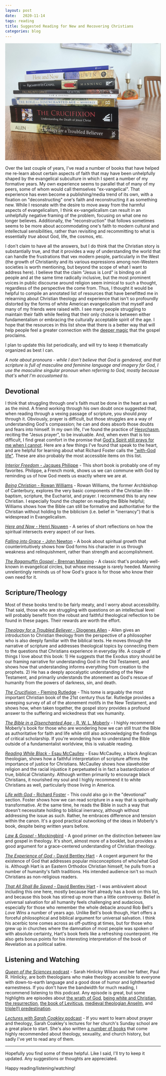 ```yaml
---
layout: post
date:   2020-11-14
tags: reading
title: Suggested Reading for New and Recovering Christians
categories: blog
---
```

![Pile of books.](/assets/2020-11-14-suggested-reading-new-recovering-christians/IMG_5649.JPG)

Over the last couple of years, I've read a number of books that have helped me re-learn about certain aspects of faith that may have been unhelpfully shaped by the evangelical subculture in which I spent a number of my formative years. My own experience seems to parallel that of many of my peers, some of whom would call themselves "ex-vangelical". That experience has even become a publishing/media trend of its own, with a fixation on "deconstructing" one's faith and reconstructing it as something new. While I resonate with the desire to move away from the harmful aspects of evangelicalism, I think ex-vangelicalism can result in an unhelpfully negative framing of the problem, focusing on what one no longer believes. Additionally, the "reconstruction" that follows sometimes seems to be more about accommodating one's faith to modern cultural and intellectual sensibilities, rather than revisiting and recommitting to what is essentially _true_ about God, life, the cosmos, etc. 

I don't claim to have all the answers, but I do think that the Christian story is substantially true, and that it provides a way of understanding the world that can handle the frustrations that vex modern people, particularly in the West (the growth of Christianity and its various expressions among non-Western societies is worth mentioning, but beyond the scope of what I want to address here). I believe that the claim "Jesus is Lord" is binding on all people and at the same time radically inclusive, but the most prominent voices in public discourse around religion seem inimical to such a thought, regardless of the perspective the come from. Thus, I thought it would be helpful to compile an annotated list of resources that have benefitted me in relearning about Christian theology and experience that isn't so profoundly distorted by the forms of white American evangelicalism that myself and many of my friends were raised with. I see many people struggling to maintain their faith while feeling that their only choice is between either fundamentalism or embracing the culturally acceptable spirit of the age. I hope that the resources in this list show that there is a better way that will help people feel a greater connection with the [deeper magic](https://narnia.fandom.com/wiki/The_Deeper_Magic_from_Before_the_Dawn_of_Time) that the gospel proclaims.

I plan to update this list periodically, and will try to keep it thematically organized as best I can.

_A note about pronouns - while I don't believe that God is gendered, and that scripture is full of masculine and feminine language and imagery for God, I use the masculine singular pronoun when referring to God, mostly because that's what I'm accustomed to._

## Devotional

I think that struggling through one's faith must be done in the heart as well as the mind. A friend working through his own doubt once suggested that, when reading through a vexing passage of scripture, you should _pray_ through it. Obviously, prayer is difficult, but those struggles are a way of understanding God's compassion; he can and does absorb those doubts and fears into himself. In my own life, I've found the practice of [Hesychasm](https://en.wikipedia.org/wiki/Hesychasm), reciting the "Jesus prayer", to be invaluable. And, when even that is too difficult, I find great comfort in the promise that [God's Spirit still prays for me when I cannot](https://www.biblehub.com/romans/8-26.htm). Here are a few things I've found that speak to the heart, and are helpful for learning about what Richard Foster calls the ["with-God life"](https://renovare.org/articles/the-with-god-life). These are also probably the most accessible items on this list.

[_Interior Freedom_ - Jacques Philippe](https://www.frjacquesphilippe.com/interior-freedom) - This short book is probably one of my favorites. Philippe, a French monk, shows us we can commune with God by reminding us of how God meets us exactly where we are at.

[_Being Christian_ - Rowan Williams](https://bookshop.org/books/being-christian-baptism-bible-eucharist-prayer/9780802871978) - Rowan Williams, the former Archbishop of Canterbury, explores the very basic components of the Christian life - baptism, scripture, the Eucharist, and prayer. I recommend this to any new Christian. I especially found the chapter on reading the Bible helpful; Williams shows how the Bible can still be formative and authoritative for the Christian without holding to the biblicism (i.e. belief in "inerrancy") that is widespread in Evangelicalism.

[_Here and Now_ - Henri Nouwen](https://bookshop.org/books/here-and-now-living-in-the-spirit-anniversary/9780824519674) - A series of short reflections on how the spiritual intersects every aspect of our lives.

[_Falling into Grace_ - John Newton](https://bookshop.org/books/falling-into-grace-exploring-our-inner-life-with-god/9780819232618) - A book about spiritual growth that counterintuitively shows how God forms his character in us through weakness and relinquishment, rather than strength and accomplishment.

[_The Ragamuffin Gospel_ - Brennan Manning](https://bookshop.org/books/the-ragamuffin-gospel-good-news-for-the-bedraggled-beat-up-and-burnt-out/9781590525029) - A classic that's probably well-known in evangelical circles, but whose message is rarely heeded. Manning unrelentingly reminds us of how God's grace is for those who know their own need for it.

## Scripture/Theology

Most of these books tend to be fairly meaty, and I worry about accessibility. That said, those who are struggling with questions on an intellectual level will probably benefit from the robust and faithful theological reflection to be found in these pages. Their rewards are worth the effort.

[_Theology for a Troubled Believer_ - Diogenes Allen](https://bookshop.org/books/theology-for-a-troubled-believer-an-introduction-to-the-christian-faith/9780664223229) - Allen gives an introduction to Christian theology from the perspective of a philosopher who is also deeply familiar with the biblical texts. He moves through the narrative of scripture and addresses theological topics by connecting them to the questions that Christians experience in everyday life. A couple of things I love about this book: 1) He suggests that the Exodus story should be our framing narrative for understanding God in the Old Testament, and shows how that understanding informs everything from creation to the prophets. 2) He has a deeply apocalyptic understanding of the New Testament, and primarily understands the atonement as God's rescue of humanity from the powers of darkness, sin, and death.

[_The Crucifixion_ - Fleming Rutledge](https://bookshop.org/books/the-crucifixion-understanding-the-death-of-jesus-christ/9780802875341) - This tome is arguably the most important Christian book of the 21st century thus far. Rutledge provides a sweeping survey of all of the atonement motifs in the New Testament, and shows how, when taken together, the gospel story provides a profound answer to the suffering and wickedness that vex humanity.

[_The Bible in a Disenchanted Age_ - R. W. L. Moberly](https://bookshop.org/books?keywords=the+bible+in+a+disenchanted+age) - I highly recommend Moberly's book for those who are wondering how we can still trust the Bible as authoritative for faith and life while still also acknowledging the findings of critical scholarship. If you're wondering how to understand the Bible outside of a fundamentalist worldview, this is valuable reading.

[_Reading While Black_ - Esau McCaulley](https://bookshop.org/books/reading-while-black-african-american-biblical-interpretation-as-an-exercise-in-hope/9780830854868) - Esau McCaulley, a black Anglican theologian, shows how a faithful interpretation of scripture affirms the importance of justice for Christians. McCaulley shows how slaveholder religion and the racial injustice it perpetuated is in fact a bastardization of true, biblical Christianity. Although written primarily to encourage black Christians, it nourished my soul and I highly recommend it to white Christians as well, particularly those living in America.

[_Life with God_ - Richard Foster](https://bookshop.org/books/life-with-god-reading-the-bible-for-spiritual-transformation/9780061671746) - This could also go in the "devotional" section. Foster shows how we can read scripture in a way that is spiritually transformative. At the same time, he reads the Bible in such a way that doesn't necessitate holding to biblical inerrancy, although without addressing the issue as such. Rather, he embraces difference and tension within the canon. It's a good practical outworking of the ideas in Moberly's book, despite being written years before.

[_Law & Gospel_ - Mockingbird](https://bookshop.org/books/law-and-gospel-a-theology-for-sinners-and-saints/9780990792727) - A good primer on the distinction between law and gospel in theology. It's short, almost more of a booklet, but provides a good argument for a grace-centered understanding of Christian theology.

[_The Experience of God_ - David Bentley Hart](https://bookshop.org/books/the-experience-of-god-being-consciousness-bliss/9780300209358) - A cogent argument for the existence of God that addresses popular misconceptions of who/what God is. Although Hart is an Eastern Orthodox Christian himself, he pulls from a number of humanity's faith traditions. His intended audience isn't so much Christians as non-religious readers.

[_That All Shall Be Saved_ - David Bentley Hart](https://bookshop.org/books/that-all-shall-be-saved-heaven-hell-and-universal-salvation/9780300246223) - I was ambivalent about including this one here, mostly because Hart already has a book on this list, and because this book has stirred up more than a little controversy. Belief in universal salvation for all humanity feels challenging and audacious, especially for those who remember the whole debacle around Rob Bell's _Love Wins_ a number of years ago. Unlike Bell's book though, Hart offers a forceful philosophical and biblical argument for universal salvation. I think his acerbic tone comes across as off-putting at times, but for those who grew up in churches where the damnation of most people was spoken of with absolute certainty, Hart's book feels like a refreshing counterpoint. He also gets bonus points for his interesting interpretation of the book of Revelation as a political satire.

## Listening and Watching

[_Queen of the Sciences_ podcast](https://www.queenofthesciences.com/) - Sarah Hinlicky Wilson and her father, Paul R. Hinlicky, are both theologians who make theology accessible to everyone with down-to-earth language and a good dose of humor and lighthearted earnestness. If you don't have the bandwidth for much reading, I recommend listening to this podcast. Any episode is great, but some highlights are episodes about [the wrath of God](https://www.queenofthesciences.com/e/the-wrath-of-god-1590354092/), [being white and Christian](https://www.queenofthesciences.com/e/on-being-white-and-christian/), [the resurrection](https://www.queenofthesciences.com/e/the-resurrection-1587110911/), [the book of Leviticus](https://www.queenofthesciences.com/e/learning-to-love-leviticus-1578457098/), [medieval theologian Anselm](https://www.queenofthesciences.com/e/poor-anselm/), and [triple(!) predestination](https://www.queenofthesciences.com/e/triple-predestination/).

[_Lectures with Sarah Coakley_ podcast](https://podcasts.apple.com/us/podcast/lectures-with-sarah-coakley/id1497478568) - If you want to learn about prayer and theology, Sarah Coakley's lectures for her church's Sunday school are a great place to start. She's also written [a number of books](https://bookshop.org/books?keywords=sarah+coakley) that come highly recommended about theology, sexuality, and church history, but sadly I've yet to read any of them.

---

Hopefully you find some of these helpful. Like I said, I'll try to keep it updated. Any suggestions or thoughts are appreciated.

Happy reading/listening/watching!

